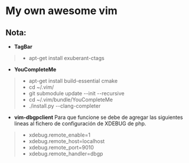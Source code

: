 **My own awesome vim**
==================

## Nota:                                                                                                                                                                
* **TagBar**
> * apt-get install exuberant-ctags

* **YouCompleteMe**
> * apt-get install build-essential cmake
> * cd ~/.vim/
> *  git submodule update --init --recursive
> * cd ~/.vim/bundle/YouCompleteMe
> * ./install.py --clang-completer

* **vim-dbgpclient**
Para que funcione se debe de agregar las siguientes lineas al fichero de configuración de XDEBUG de php.
> * xdebug.remote_enable=1                                                                                                                                                  
> * xdebug.remote_host=localhost
> * xdebug.remote_port=9010
> * xdebug.remote_handler=dbgp

